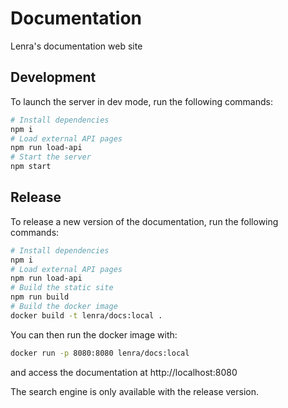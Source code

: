 # Documentation

Lenra's documentation web site

## Development
To launch the server in dev mode, run the following commands:

```bash
# Install dependencies
npm i
# Load external API pages
npm run load-api
# Start the server
npm start
```

## Release

To release a new version of the documentation, run the following commands:

```bash
# Install dependencies
npm i
# Load external API pages
npm run load-api
# Build the static site
npm run build
# Build the docker image
docker build -t lenra/docs:local .
```

You can then run the docker image with:

```bash
docker run -p 8080:8080 lenra/docs:local
```

and access the documentation at http://localhost:8080

The search engine is only available with the release version.